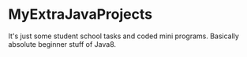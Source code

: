 # MyExtraJavaProjects
It's just some student school tasks and coded mini programs. Basically absolute beginner stuff of Java8.
